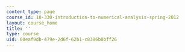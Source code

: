 ```yaml
---
content_type: page
course_id: 18-330-introduction-to-numerical-analysis-spring-2012
layout: course_home
title: ''
type: course
uid: 60eaf9db-479e-2d6f-62b1-c8386b0bff26
---
```


